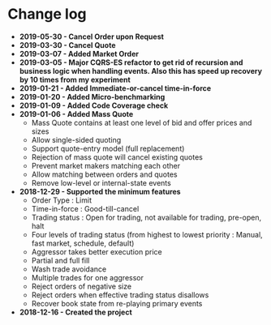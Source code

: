 # Change log

* **2019-05-30 - Cancel Order upon Request**
* **2019-03-30 - Cancel Quote**
* **2019-03-07 - Added Market Order**
* **2019-03-05 - Major CQRS-ES refactor to get rid of recursion and business logic when handling events. Also this has speed up recovery by 10 times from my experiment**
* **2019-01-21 - Added Immediate-or-cancel time-in-force**
* **2019-01-20 - Added Micro-benchmarking**
* **2019-01-09 - Added Code Coverage check**
* **2019-01-06 - Added Mass Quote**
    * Mass Quote contains at least one level of bid and offer prices and sizes
    * Allow single-sided quoting
    * Support quote-entry model (full replacement)
    * Rejection of mass quote will cancel existing quotes
    * Prevent market makers matching each other
    * Allow matching between orders and quotes
    * Remove low-level or internal-state events
* **2018-12-29 - Supported the minimum features**
    * Order Type : Limit
    * Time-in-force : Good-till-cancel
    * Trading status : Open for trading, not available for trading, pre-open, halt
    * Four levels of trading status (from highest to lowest priority : Manual, fast market, schedule, default)
    * Aggressor takes better execution price
    * Partial and full fill
    * Wash trade avoidance
    * Multiple trades for one aggressor
    * Reject orders of negative size
    * Reject orders when effective trading status disallows 
    * Recover book state from re-playing primary events
* **2018-12-16 - Created the project**